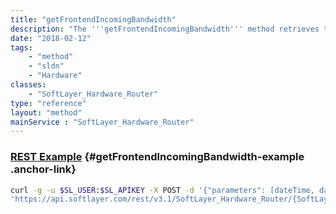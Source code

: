 ```yaml
---
title: "getFrontendIncomingBandwidth"
description: "The '''getFrontendIncomingBandwidth''' method retrieves the amount of incoming public network traffic used by a server between the given start and end date parameters. When entering the ''dateTime'' parameter, only the month, day and year of the start and end dates are required - the time (hour, minute and second) are set to midnight by default and cannot be changed. The amount of bandwidth retrieved is measured in gigabytes (GB). "
date: "2018-02-12"
tags:
    - "method"
    - "sldn"
    - "Hardware"
classes:
    - "SoftLayer_Hardware_Router"
type: "reference"
layout: "method"
mainService : "SoftLayer_Hardware_Router"
---
```


### [REST Example](#getFrontendIncomingBandwidth-example) <a href="/article/rest/"><i class="fas fa-question"></i></a> {#getFrontendIncomingBandwidth-example .anchor-link} 
```bash
curl -g -u $SL_USER:$SL_APIKEY -X POST -d '{"parameters": [dateTime, dateTime]}' \
'https://api.softlayer.com/rest/v3.1/SoftLayer_Hardware_Router/{SoftLayer_Hardware_RouterID}/getFrontendIncomingBandwidth'
```
